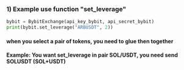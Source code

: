### 1) Example use function "set_leverage"

```python
bybit = BybitExchange(api_key_bybit, api_secret_bybit)
print(bybit.set_leverage("ARBUSDT", 2))
```
#### when you select а pair of tokens, you need to glue then together 
#### Example: You want set_leverage in pair SOL/USDT, you need send SOLUSDT (SOL+USDT)
